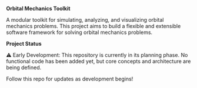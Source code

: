 **Orbital Mechanics Toolkit**

A modular toolkit for simulating, analyzing, and visualizing orbital mechanics problems. This project aims to build a flexible and extensible software framework for solving orbital mechanics problems. 

**Project Status**

⚠️ Early Development:
This repository is currently in its planning phase.
No functional code has been added yet, but core concepts and architecture are being defined.

Follow this repo for updates as development begins!
